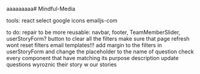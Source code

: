 aaaaaaaaa# Mindful-Media

tools:
react select
google icons
emailjs-com

to do:
repair to be more reusable: navbar, footer, TeamMemberSlider, userStoryForm?
button to clear all the filters
make sure that page refresh wont reset filters
email templates!!!
add margin to the filters in userStoryForm and change the placeholder to the name of question
check every component that have matching its purpose description
update questions
wyroznic their story w our stories
